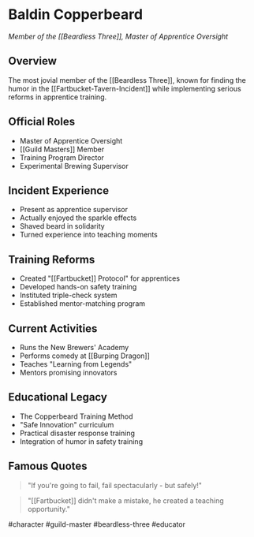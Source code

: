 # Baldin Copperbeard
*Member of the [[Beardless Three]], Master of Apprentice Oversight*

## Overview
The most jovial member of the [[Beardless Three]], known for finding the humor in the [[Fartbucket-Tavern-Incident]] while implementing serious reforms in apprentice training.

## Official Roles
- Master of Apprentice Oversight
- [[Guild Masters]] Member
- Training Program Director
- Experimental Brewing Supervisor

## Incident Experience
- Present as apprentice supervisor
- Actually enjoyed the sparkle effects
- Shaved beard in solidarity
- Turned experience into teaching moments

## Training Reforms
- Created "[[Fartbucket]] Protocol" for apprentices
- Developed hands-on safety training
- Instituted triple-check system
- Established mentor-matching program

## Current Activities
- Runs the New Brewers' Academy
- Performs comedy at [[Burping Dragon]]
- Teaches "Learning from Legends"
- Mentors promising innovators

## Educational Legacy
- The Copperbeard Training Method
- "Safe Innovation" curriculum
- Practical disaster response training
- Integration of humor in safety training

## Famous Quotes
> "If you're going to fail, fail spectacularly - but safely!"

> "[[Fartbucket]] didn't make a mistake, he created a teaching opportunity."

#character #guild-master #beardless-three #educator